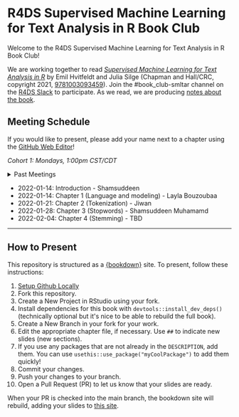 # R4DS Supervised Machine Learning for Text Analysis in R Book Club

Welcome to the R4DS Supervised Machine Learning for Text Analysis in R Book Club!

We are working together to read [_Supervised Machine Learning for Text Analysis in R_](https://smltar.com/) by Emil Hvitfeldt and Julia Silge (Chapman and Hall/CRC, copyright 2021, [9781003093459](https://doi.org/10.1201/9781003093459)).
Join the #book_club-smltar channel on the [R4DS Slack](https://r4ds.io/join) to participate.
As we read, we are producing [notes about the book](https://r4ds.github.io/bookclub-smltar/).

## Meeting Schedule

If you would like to present, please add your name next to a chapter using the [GitHub Web Editor](https://youtu.be/d41oc2OMAuI)!

*Cohort 1: Mondays, 1:00pm CST/CDT*

<details>
  <summary> Past Meetings </summary>
  
(none yet)
</details>

- 2022-01-14: Introduction - Shamsuddeen
- 2022-01-14: Chapter 1 (Language and modeling) - Layla Bouzoubaa
- 2022-01-21: Chapter 2 (Tokenization) - Jiwan
- 2022-01-28: Chapter 3 (Stopwords) - Shamsuddeen Muhamamd
- 2022-02-04: Chapter 4 (Stemming) - TBD

<hr>


## How to Present

This repository is structured as a [{bookdown}](https://CRAN.R-project.org/package=bookdown) site.
To present, follow these instructions:

1. [Setup Github Locally](https://www.youtube.com/watch?v=hNUNPkoledI)
2. Fork this repository.
3. Create a New Project in RStudio using your fork.
4. Install dependencies for this book with `devtools::install_dev_deps()` (technically optional but it's nice to be able to rebuild the full book).
5. Create a New Branch in your fork for your work.
6. Edit the appropriate chapter file, if necessary. Use `##` to indicate new slides (new sections).
7. If you use any packages that are not already in the `DESCRIPTION`, add them. You can use `usethis::use_package("myCoolPackage")` to add them quickly!
8. Commit your changes.
9. Push your changes to your branch.
10. Open a Pull Request (PR) to let us know that your slides are ready.

When your PR is checked into the main branch, the bookdown site will rebuild, adding your slides to [this site](https://r4ds.github.io/bookclub-smltar/).

